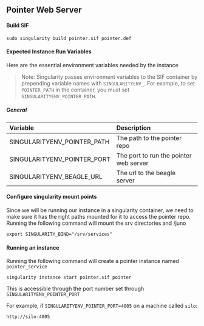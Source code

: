 ## Pointer Web Server

#### Build SIF

```
sudo singularity build pointer.sif pointer.def
```

#### Expected Instance Run Variables

Here are the essential environment variables needed by the instance

> Note: Singularity passes environment variables to the SIF container by prepending variable names with
> `SINGULARITYENV_`. For example, to set `POINTER_PATH` in the container, you must set
> `SINGULARITYENV_POINTER_PATH`.

##### General

 Variable       | Description
 :------------- |:-------------
SINGULARITYENV_POINTER_PATH | The path to the pointer repo
SINGULARITYENV_POINTER_PORT | The port to run the pointer web server
SINGULARITYENV_BEAGLE_URL | The url to the beagle server


#### Configure singularity mount points

Since we will be running our instance in a singularity container, we need to make sure it has the right paths mounted for it to access the pointer repo.
Running the following command will mount the srv directories and /juno

```
export SINGULARITY_BIND="/srv/services"
```

#### Running an instance

Running the following command will create a pointer instance named `pointer_service`
```
singularity instance start pointer.sif pointer
```

This is accessible through the port number set through `SINGULARITYENV_POINTER_PORT`

For example, if `SINGULARITYENV_POINTER_PORT=4005` on a machine called `silo`:

```
http://silo:4005
```
